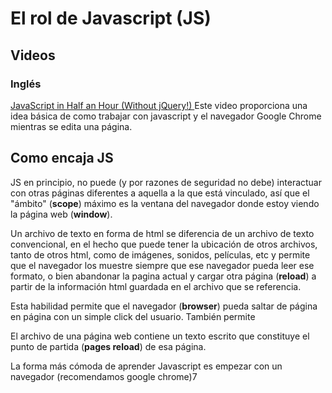# El rol de Javascript (JS)

## Videos

### Inglés
[JavaScript in Half an Hour (Without jQuery!)
](https://www.youtube.com/watch?v=zPHerhks2Vg)
Este video proporciona una idea básica de como trabajar con javascript y el navegador Google Chrome mientras se edita una página.

## Como encaja JS

JS en principio, no puede (y por razones de seguridad no debe) interactuar con otras páginas diferentes a aquella a la que está vinculado, así que el "ámbito" (**scope**) máximo es la ventana del navegador donde estoy viendo la página web (**window**).

Un archivo de texto en forma de html se diferencia de un archivo de texto convencional, en el hecho que puede tener la ubicación de otros archivos, tanto de otros html, como de imágenes, sonidos, películas, etc y permite que el navegador los muestre siempre que ese navegador pueda leer ese formato, o bien abandonar la pagina actual y cargar otra página (**reload**) a partir de la información html guardada en el archivo que se referencia.

Esta habilidad permite que el navegador (**browser**) pueda saltar de página en página con un simple click del usuario. También permite

El archivo de una página web contiene un texto escrito que constituye el punto de partida (**pages reload**) de esa página.

La forma más cómoda de aprender Javascript es empezar con un navegador (recomendamos google chrome)7
